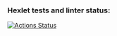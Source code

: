### Hexlet tests and linter status:
[![Actions Status](https://github.com/slamix/go-project-244/actions/workflows/hexlet-check.yml/badge.svg)](https://github.com/slamix/go-project-244/actions)